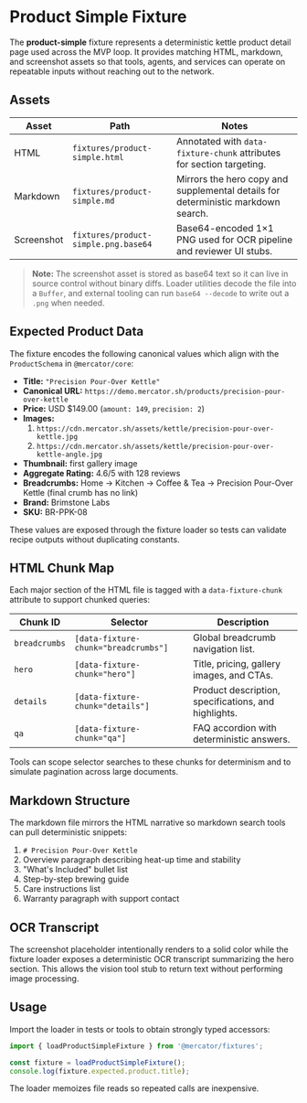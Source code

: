 # Product Simple Fixture

The **product-simple** fixture represents a deterministic kettle product detail page used across the MVP loop.
It provides matching HTML, markdown, and screenshot assets so that tools, agents, and services can operate on
repeatable inputs without reaching out to the network.

## Assets

| Asset | Path | Notes |
| --- | --- | --- |
| HTML | `fixtures/product-simple.html` | Annotated with `data-fixture-chunk` attributes for section targeting. |
| Markdown | `fixtures/product-simple.md` | Mirrors the hero copy and supplemental details for deterministic markdown search. |
| Screenshot | `fixtures/product-simple.png.base64` | Base64-encoded 1×1 PNG used for OCR pipeline and reviewer UI stubs. |

> **Note:** The screenshot asset is stored as base64 text so it can live in source control without binary diffs. Loader utilities
> decode the file into a `Buffer`, and external tooling can run `base64 --decode` to write out a `.png` when needed.

## Expected Product Data

The fixture encodes the following canonical values which align with the `ProductSchema` in `@mercator/core`:

- **Title:** `"Precision Pour-Over Kettle"`
- **Canonical URL:** `https://demo.mercator.sh/products/precision-pour-over-kettle`
- **Price:** USD $149.00 (`amount: 149`, `precision: 2`)
- **Images:**
  1. `https://cdn.mercator.sh/assets/kettle/precision-pour-over-kettle.jpg`
  2. `https://cdn.mercator.sh/assets/kettle/precision-pour-over-kettle-angle.jpg`
- **Thumbnail:** first gallery image
- **Aggregate Rating:** 4.6/5 with 128 reviews
- **Breadcrumbs:** Home → Kitchen → Coffee & Tea → Precision Pour-Over Kettle (final crumb has no link)
- **Brand:** Brimstone Labs
- **SKU:** BR-PPK-08

These values are exposed through the fixture loader so tests can validate recipe outputs without duplicating constants.

## HTML Chunk Map

Each major section of the HTML file is tagged with a `data-fixture-chunk` attribute to support chunked queries:

| Chunk ID | Selector | Description |
| --- | --- | --- |
| `breadcrumbs` | `[data-fixture-chunk="breadcrumbs"]` | Global breadcrumb navigation list. |
| `hero` | `[data-fixture-chunk="hero"]` | Title, pricing, gallery images, and CTAs. |
| `details` | `[data-fixture-chunk="details"]` | Product description, specifications, and highlights. |
| `qa` | `[data-fixture-chunk="qa"]` | FAQ accordion with deterministic answers. |

Tools can scope selector searches to these chunks for determinism and to simulate pagination across large documents.

## Markdown Structure

The markdown file mirrors the HTML narrative so markdown search tools can pull deterministic snippets:

1. `# Precision Pour-Over Kettle`
2. Overview paragraph describing heat-up time and stability
3. "What's Included" bullet list
4. Step-by-step brewing guide
5. Care instructions list
6. Warranty paragraph with support contact

## OCR Transcript

The screenshot placeholder intentionally renders to a solid color while the fixture loader exposes a deterministic
OCR transcript summarizing the hero section. This allows the vision tool stub to return text without performing
image processing.

## Usage

Import the loader in tests or tools to obtain strongly typed accessors:

```ts
import { loadProductSimpleFixture } from '@mercator/fixtures';

const fixture = loadProductSimpleFixture();
console.log(fixture.expected.product.title);
```

The loader memoizes file reads so repeated calls are inexpensive.
